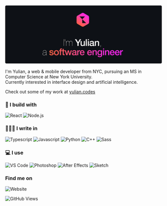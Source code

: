 [![Hello, I'm Yulian](/assets/images/header.png)](https://yulian.codes)

<!-- <span style="padding-left: 7px;"></span> -->

I'm Yulian, a web & mobile developer from NYC, pursuing an MS in Computer Science at New York University.<br/>
Currently interested in interface design and artificial intelligence.

Check out some of my work at [yulian.codes](https://yulian.codes)

### 🔨 I build with

![React](https://img.shields.io/badge/React-242a40?style=for-the-badge&logo=react&logoColor=61DAFB)
![Node.js](https://img.shields.io/badge/Node.js-242a40?style=for-the-badge&logo=nodedotjs&logoColor=afff6f)

### 🧑🏼‍💻 I write in

![Typescript](https://img.shields.io/badge/TypeScript-242a40?style=for-the-badge&logo=typescript&logoColor=4b9cff)
![Javascript](https://img.shields.io/badge/JavaScript-242a40?style=for-the-badge&logo=javascript&logoColor=ffd74b)
![Python](https://img.shields.io/badge/Python-242a40?style=for-the-badge&logo=python&logoColor=4b9cff)
![C++](https://img.shields.io/badge/C%2B%2B-242a40?style=for-the-badge&logo=c%2B%2B&logoColor=4bc6ff)
![Sass](https://img.shields.io/badge/Sass-242a40?style=for-the-badge&logo=sass&logoColor=ff85de)

### 💻 I use

![VS Code](https://img.shields.io/badge/Visual_Studio_Code-242a40?style=for-the-badge&logo=visual%20studio%20code&logoColor=4bb5ff)
![Photoshop](https://img.shields.io/badge/Adobe%20Photoshop-242a40?style=for-the-badge&logo=Adobe%20Photoshop&logoColor=4b9cff)
![After Effects](https://img.shields.io/badge/Adobe%20after%20affects-242a40?style=for-the-badge&logo=Adobe%20after%20effects&logoColor=CF96FD)
![Sketch](https://img.shields.io/badge/Sketch-242a40?style=for-the-badge&logo=sketch&logoColor=ffbf5b)

### Find me on

![Website](https://img.shields.io/badge/website-000000?style=for-the-badge&logo=Yulian.codes&logoColor=white)

![GitHub Views](https://komarev.com/ghpvc/?username=ykray&color=4b9cff&style=for-the-badge)

<!--
**ykray/ykray** is a ✨ _special_ ✨ repository because its `README.md` (this file) appears on your GitHub profile.

Here are some ideas to get you started:

- 🔭 I’m currently working on ...
- 🌱 I’m currently learning ...
- 👯 I’m looking to collaborate on ...
- 🤔 I’m looking for help with ...
- 💬 Ask me about ...
- 📫 How to reach me: ...
- 😄 Pronouns: ...
- ⚡ Fun fact: ...
-->
